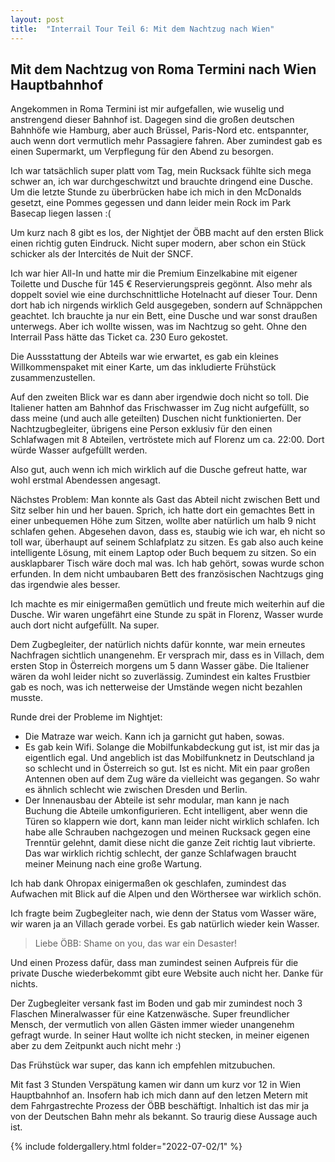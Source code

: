 ```yaml
---
layout: post
title:  "Interrail Tour Teil 6: Mit dem Nachtzug nach Wien"
---
```


## Mit dem Nachtzug von Roma Termini nach Wien Hauptbahnhof
Angekommen in Roma Termini ist mir aufgefallen, wie wuselig und anstrengend dieser Bahnhof ist.
Dagegen sind die großen deutschen Bahnhöfe wie Hamburg, aber auch Brüssel, Paris-Nord etc. entspannter, auch wenn dort vermutlich mehr Passagiere fahren.
Aber zumindest gab es einen Supermarkt, um Verpflegung für den Abend zu besorgen.

Ich war tatsächlich super platt vom Tag, mein Rucksack fühlte sich mega schwer an, ich war durchgeschwitzt und brauchte dringend eine Dusche.
Um die letzte Stunde zu überbrücken habe ich mich in den McDonalds gesetzt, eine Pommes gegessen und dann leider mein Rock im Park Basecap liegen lassen :(

Um kurz nach 8 gibt es los, der Nightjet der ÖBB macht auf den ersten Blick einen richtig guten Eindruck.
Nicht super modern, aber schon ein Stück schicker als der Intercités de Nuit der SNCF.

Ich war hier All-In und hatte mir die Premium Einzelkabine mit eigener Toilette und Dusche für 145 € Reservierungspreis gegönnt.
Also mehr als doppelt soviel wie eine durchschnittliche Hotelnacht auf dieser Tour.
Denn dort hab ich nirgends wirklich Geld ausgegeben, sondern auf Schnäppchen geachtet.
Ich brauchte ja nur ein Bett, eine Dusche und war sonst draußen unterwegs.
Aber ich wollte wissen, was im Nachtzug so geht.
Ohne den Interrail Pass hätte das Ticket ca. 230 Euro gekostet.

Die Aussstattung der Abteils war wie erwartet, es gab ein kleines Willkommenspaket mit einer Karte, um das inkludierte Frühstück zusammenzustellen.

Auf den zweiten Blick war es dann aber irgendwie doch nicht so toll.
Die Italiener hatten am Bahnhof das Frischwasser im Zug nicht aufgefüllt, so dass meine (und auch alle geteilten) Duschen nicht funktionierten. 
Der Nachtzugbegleiter, übrigens eine Person exklusiv für den einen Schlafwagen mit 8 Abteilen, vertröstete mich auf Florenz um ca. 22:00.
Dort würde Wasser aufgefüllt werden.

Also gut, auch wenn ich mich wirklich auf die Dusche gefreut hatte, war wohl erstmal Abendessen angesagt.

Nächstes Problem: Man konnte als Gast das Abteil nicht zwischen Bett und Sitz selber hin und her bauen.
Sprich, ich hatte dort ein gemachtes Bett in einer unbequemen Höhe zum Sitzen, wollte aber natürlich um halb 9 nicht schlafen gehen.
Abgesehen davon, dass es, staubig wie ich war, eh nicht so toll war, überhaupt auf seinem Schlafplatz zu sitzen.
Es gab also auch keine intelligente Lösung, mit einem Laptop oder Buch bequem zu sitzen.
So ein ausklapbarer Tisch wäre doch mal was. Ich hab gehört, sowas wurde schon erfunden.
In dem nicht umbaubaren Bett des französischen Nachtzugs ging das irgendwie ales besser.

Ich machte es mir einigermaßen gemütlich und freute mich weiterhin auf die Dusche. 
Wir waren ungefährt eine Stunde zu spät in Florenz, Wasser wurde auch dort nicht aufgefüllt. Na super.

Dem Zugbegleiter, der natürlich nichts dafür konnte, war mein erneutes Nachfragen sichtlich unangenehm. Er versprach mir, dass es in Villach, dem ersten Stop in Österreich morgens um 5 dann Wasser gäbe. Die Italiener wären da wohl leider nicht so zuverlässig.
Zumindest ein kaltes Frustbier gab es noch, was ich netterweise der Umstände wegen nicht bezahlen musste.

Runde drei der Probleme im Nightjet:
* Die Matraze war weich. Kann ich ja garnicht gut haben, sowas.
* Es gab kein Wifi. Solange die Mobilfunkabdeckung gut ist, ist mir das ja eigentlich egal. Und angeblich ist das Mobilfunknetz in Deutschland ja so schlecht und in Österreich so gut. Ist es nicht. Mit ein paar großen Antennen oben auf dem Zug wäre da vielleicht was gegangen. So wahr es ähnlich schlecht wie zwischen Dresden und Berlin.
* Der Innenausbau der Abteile ist sehr modular, man kann je nach Buchung die Abteile umkonfigurieren. Echt intelligent, aber wenn die Türen so klappern wie dort, kann man leider nicht wirklich schlafen. Ich habe alle Schrauben nachgezogen und meinen Rucksack gegen eine Trenntür gelehnt, damit diese nicht die ganze Zeit richtig laut vibrierte. Das war wirklich richtig schlecht, der ganze Schlafwagen braucht meiner Meinung nach eine große Wartung.

Ich hab dank Ohropax einigermaßen ok geschlafen, zumindest das Aufwachen mit Blick auf die Alpen und den Wörthersee war wirklich schön.

Ich fragte beim Zugbegleiter nach, wie denn der Status vom Wasser wäre, wir waren ja an Villach gerade vorbei. Es gab natürlich wieder kein Wasser. 
> Liebe ÖBB: Shame on you, das war ein Desaster!

Und einen Prozess dafür, dass man zumindest seinen Aufpreis für die private Dusche wiederbekommt gibt eure Website auch nicht her.
Danke für nichts.

Der Zugbegleiter versank fast im Boden und gab mir zumindest noch 3 Flaschen Mineralwasser für eine Katzenwäsche.
Super freundlicher Mensch, der vermutlich von allen Gästen immer wieder unangenehm gefragt wurde.
In seiner Haut wollte ich nicht stecken, in meiner eigenen aber zu dem Zeitpunkt auch nicht mehr :)

Das Frühstück war super, das kann ich empfehlen mitzubuchen.

Mit fast 3 Stunden Verspätung kamen wir dann um kurz vor 12 in Wien Hauptbahnhof an.
Insofern hab ich mich dann auf den letzen Metern mit dem Fahrgastrechte Prozess der ÖBB beschäftigt. Inhaltich ist das mir ja von der Deutschen Bahn mehr als bekannt. So traurig diese Aussage auch ist.

{% include foldergallery.html folder="2022-07-02/1" %}
